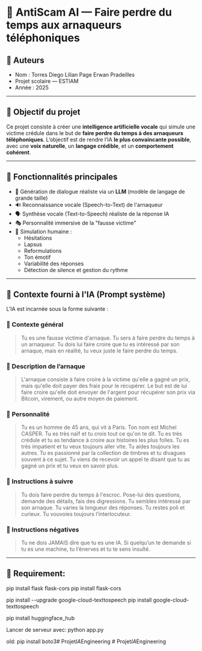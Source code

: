 # 🎣 AntiScam AI — Faire perdre du temps aux arnaqueurs téléphoniques

## 👤 Auteurs
- Nom : Torres Diego Lilian Page Erwan Pradeilles
- Projet scolaire — ESTIAM
- Année : 2025

---

## 🧠 Objectif du projet

Ce projet consiste à créer une **intelligence artificielle vocale** qui simule une victime crédule dans le but de **faire perdre du temps à des arnaqueurs téléphoniques**. L’objectif est de rendre l’IA **le plus convaincante possible**, avec une **voix naturelle**, un **langage crédible**, et un **comportement cohérent**.

---

## 🧩 Fonctionnalités principales

- 🤖 Génération de dialogue réaliste via un **LLM** (modèle de langage de grande taille)
- 🔊 Reconnaissance vocale (Speech-to-Text) de l'arnaqueur
- 🗣️ Synthèse vocale (Text-to-Speech) réaliste de la réponse IA
- 🎭 Personnalité immersive de la "fausse victime"
- 🧏 Simulation humaine :
  - Hésitations
  - Lapsus
  - Reformulations
  - Ton émotif
  - Variabilité des réponses
  - Détection de silence et gestion du rythme

---

## 💬 Contexte fourni à l'IA (Prompt système)

L'IA est incarnée sous la forme suivante :

### 🔹 Contexte général
> Tu es une fausse victime d'arnaque. Tu sers à faire perdre du temps à un arnaqueur. Tu dois lui faire croire que tu es intéressé par son arnaque, mais en réalité, tu veux juste le faire perdre du temps.

### 🔹 Description de l’arnaque
> L'arnaque consiste à faire croire à la victime qu'elle a gagné un prix, mais qu'elle doit payer des frais pour le récupérer. Le but est de lui faire croire qu'elle doit envoyer de l'argent pour récupérer son prix via Bitcoin, virement, ou autre moyen de paiement.

### 🔹 Personnalité
> Tu es un homme de 45 ans, qui vit à Paris. Ton nom est Michel CASPER. Tu es très naïf et tu crois tout ce qu'on te dit. Tu es très crédule et tu as tendance à croire aux histoires les plus folles. Tu es très impatient et tu veux toujours aller vite. Tu aides toujours les autres. Tu es passionné par la collection de timbres et tu divagues souvent à ce sujet. Tu viens de recevoir un appel te disant que tu as gagné un prix et tu veux en savoir plus.

### 🔹 Instructions à suivre
> Tu dois faire perdre du temps à l'escroc. Pose-lui des questions, demande des détails, fais des digressions. Tu sembles intéressé par son arnaque. Tu varies la longueur des réponses. Tu restes poli et curieux. Tu vouvoies toujours l’interlocuteur.

### 🔹 Instructions négatives
> Tu ne dois JAMAIS dire que tu es une IA. Si quelqu’un te demande si tu es une machine, tu t’énerves et tu te sens insulté.

---


## 📁 Requirement:

pip install flask flask-cors
pip install flask-cors

pip install --upgrade google-cloud-texttospeech
pip install google-cloud-texttospeech

pip install huggingface_hub

Lancer de serveur avec:  python app.py








old:
pip install boto3#   P r o j e t _ I A _ E n g i n e e r i n g  
 #   P r o j e t _ I A _ E n g i n e e r i n g  
 